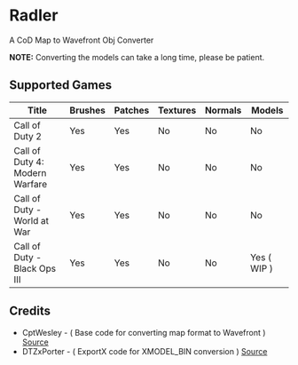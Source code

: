 # Radler
A CoD Map to Wavefront Obj Converter

**NOTE:** Converting the models can take a long time, please be patient.

## Supported Games

| Title                          | Brushes | Patches | Textures | Normals | Models      |
|--------------------------------|---------|---------|----------|---------|-------------|
| Call of Duty 2                 | Yes     | Yes     | No       | No      | No          |
| Call of Duty 4: Modern Warfare | Yes     | Yes     | No       | No      | No          |
| Call of Duty - World at War    | Yes     | Yes     | No       | No      | No          |
| Call of Duty - Black Ops III   | Yes     | Yes     | No       | No      | Yes ( WIP ) |

## Credits

* CptWesley - ( Base code for converting map format to Wavefront ) [Source](https://github.com/CptWesley/RadiantMapToWavefrontObj)
* DTZxPorter - ( ExportX code for XMODEL_BIN conversion ) [Source](https://github.com/dtzxporter/ExportX)
